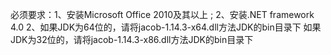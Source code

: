 必须要求：1、安装Microsoft Office 2010及其以上 ; 2、安装.NET framework 4.0
        2、如果JDK为64位的，请将jacob-1.14.3-x64.dll方法JDK的bin目录下
           如果JDK为32位的，请将jacob-1.14.3-x86.dll方法JDK的bin目录下